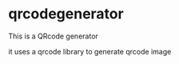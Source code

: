 # qrcodegenerator

This is a QRcode generator



it uses a qrcode library to generate qrcode image

